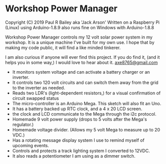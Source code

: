 # Workshop Power Manager
Copyright (C) 2019 Paul R Bailey  aka  'Jack Arson'
Written on a Raspberry Pi (Linux) using Arduino-1.8.9
also runs fine on Windows with Arduino-1.8.8

Workshop Power Manager controls my 12 volt solar power system in my workshop.  It is a unique machine I've built for my own use.  I hope that by making my code public, it will find a like minded tinkerer.  

I am also curious if anyone will ever find this project.  If you do find it, (and it helps you in some way,) I would love to hear about it. axe8765@gmail.com


 * It monitors system voltage and can activate a battery charger or an inverter.
 * It controls two 120 volt circuits and can switch them away from the grid
  to the inverter as needed.
* Reads two LDR's (light-dependent resistors,) for a visual confirmation of circuit swapped status
 * The micro-controller is an Arduino Mega. This sketch will also fit an Uno. 
 * It has a battery backed up RTC clock, and a 4 x 20 LCD screen.  
 * the clock and LCD communicate to the Mega through the i2c protocol. 
 * Homemade 9 volt power supply (drops to 5 volts after the Mega's regulator.)
 * Homemade voltage divider. (Allows my 5 volt Mega to measure up to 20 VDC.)
 * Has a rotating message display system I use to remind myself of upcoming events. 
 * Controls and protects a track lighting system I converted to 12VDC.
 * It also reads a potentiometer I am using as a dimmer switch.  
